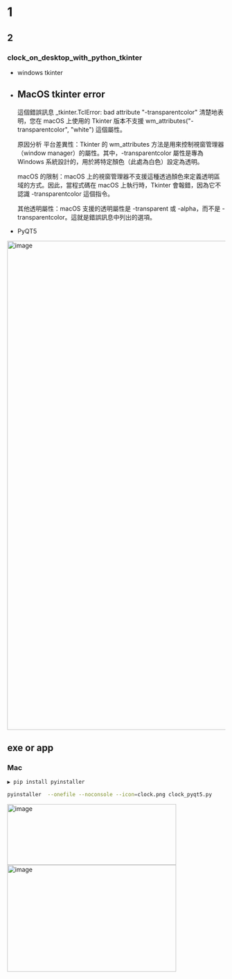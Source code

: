 

# 1

## 2

### clock_on_desktop_with_python_tkinter

- windows tkinter

- MacOS tkinter error
  - 
  這個錯誤訊息 _tkinter.TclError: bad attribute "-transparentcolor" 清楚地表明，您在 macOS 上使用的 Tkinter 版本不支援 wm_attributes("-transparentcolor", "white") 這個屬性。
  
  原因分析
  平台差異性：Tkinter 的 wm_attributes 方法是用來控制視窗管理器（window manager）的屬性。其中，-transparentcolor 屬性是專為 Windows 系統設計的，用於將特定顏色（此處為白色）設定為透明。
  
  macOS 的限制：macOS 上的視窗管理器不支援這種透過顏色來定義透明區域的方式。因此，當程式碼在 macOS 上執行時，Tkinter 會報錯，因為它不認識 -transparentcolor 這個指令。
  
  其他透明屬性：macOS 支援的透明屬性是 -transparent 或 -alpha，而不是 -transparentcolor。這就是錯誤訊息中列出的選項。


- PyQT5

<img width="1482" height="1126" alt="image" src="https://github.com/user-attachments/assets/b5358e2d-5527-459b-9ce8-775f54e58c14" />


## exe or app

### Mac
```bash
▶ pip install pyinstaller

pyinstaller  --onefile --noconsole --icon=clock.png clock_pyqt5.py
```
<img width="390" height="140" alt="image" src="https://github.com/user-attachments/assets/150ecf70-40dc-4e85-9984-fecb1eb9ca3a" />
<img width="390" height="246" alt="image" src="https://github.com/user-attachments/assets/cea262db-5e76-47c4-aecf-74710b995e45" />
